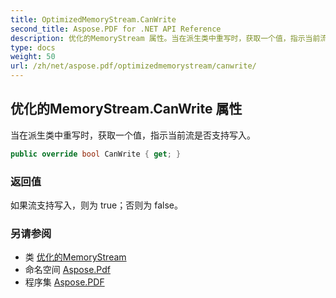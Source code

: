 ```yaml
---
title: OptimizedMemoryStream.CanWrite
second_title: Aspose.PDF for .NET API Reference
description: 优化的MemoryStream 属性。当在派生类中重写时，获取一个值，指示当前流是否支持写入
type: docs
weight: 50
url: /zh/net/aspose.pdf/optimizedmemorystream/canwrite/
---
```

## 优化的MemoryStream.CanWrite 属性

当在派生类中重写时，获取一个值，指示当前流是否支持写入。

```csharp
public override bool CanWrite { get; }
```

### 返回值

如果流支持写入，则为 true；否则为 false。

### 另请参阅

* 类 [优化的MemoryStream](../)
* 命名空间 [Aspose.Pdf](../../../aspose.pdf/)
* 程序集 [Aspose.PDF](../../../)